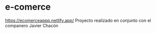 # e-comerce
https://ecomerceappp.netlify.app/
Proyecto realizado en conjunto con el companero Javier Chacón
